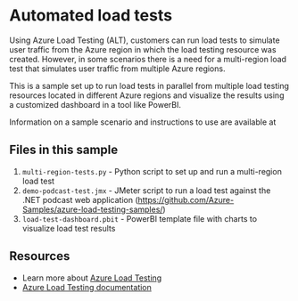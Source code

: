 # Automated load tests

Using Azure Load Testing (ALT), customers can run load tests to simulate user traffic from the Azure region in which the load testing resource was created. However, in some scenarios there is a need for a multi-region load test that simulates user traffic from multiple Azure regions.

This is a sample set up to run load tests in parallel from multiple load testing resources located in different Azure regions and visualize the results using a customized dashboard in a tool like PowerBI. 

Information on a sample scenario and instructions to use are available at <Blogpost link to be included>

## Files in this sample 

1. `multi-region-tests.py` - Python script to set up and run a multi-region load test
2. `demo-podcast-test.jmx` - JMeter script to run a load test against the .NET podcast web application (https://github.com/Azure-Samples/azure-load-testing-samples/)
3. `load-test-dashboard.pbit` - PowerBI template file with charts to visualize load test results

## Resources 

- Learn more about [Azure Load Testing](https://aka.ms/malt)
- [Azure Load Testing documentation](https://aka.ms/malt-docs)